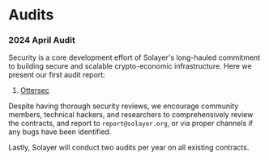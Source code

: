 # Audits

### 2024 April Audit&#x20;

Security is a core development effort of Solayer's long-hauled commitment to building secure and scalable crypto-economic infrastructure. Here we present our first audit report:&#x20;

1. [Ottersec](http://metadata.solayer.org/audit.pdf)

Despite having thorough security reviews, we encourage community members, technical hackers, and researchers to comprehensively review the contracts, and report to `report@solayer.org`, or via proper channels if any bugs have been identified.&#x20;

Lastly, Solayer will conduct two audits per year on all existing contracts.&#x20;

